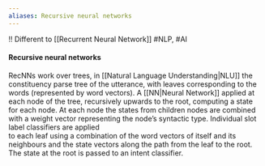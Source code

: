 ```yaml
---
aliases: Recursive neural networks
---
```

!! Different to [[Recurrent Neural Network]] 
#NLP, #AI
#### Recursive neural networks
RecNNs work over trees, in  [[Natural Language Understanding|NLU]] the constituency parse tree of the utterance, with leaves corresponding to the words (represented by word vectors). A [[NN|Neural Network]] applied at each node of the tree, recursively upwards to the root, computing a state for each node. At each node the states from children nodes are combined with a weight vector representing the node’s syntactic type. Individual slot label classifiers are applied  
to each leaf using a combination of the word vectors of itself and its neighbours and the state vectors along the path from the leaf to the root. The state at the root is passed to an intent classifier.